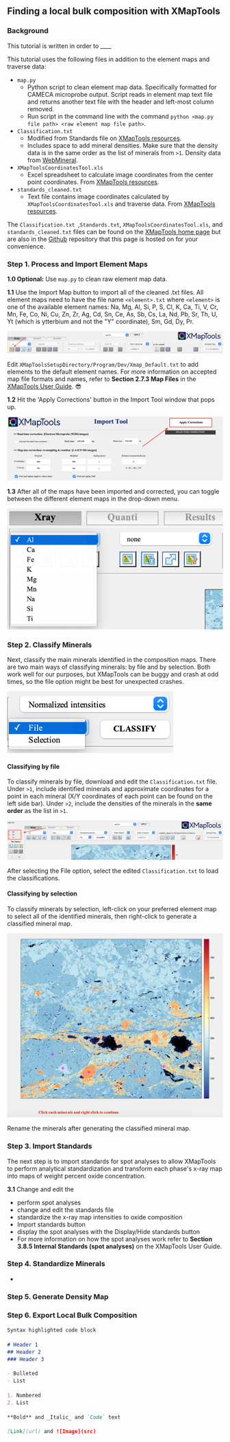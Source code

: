 ## Finding a local bulk composition with XMapTools

### Background

This tutorial is written in order to ____

This tutorial uses the following files in addition to the element maps and traverse data: 

- `map.py`
	-   Python script to clean element map data. Specifically formatted for CAMECA microprobe output. Script reads in element map text file and returns another text file with the header and left-most column removed. 
	-   Run script in the command line with the command `python <map.py file path> <raw element map file path>`.
- `Classification.txt`
	- Modified from Standards file on [XMapTools resources](https://www.xmaptools.com/additional-tools-files/). 
	- Includes space to add mineral densities. Make sure that the density data is in the same order as the list of minerals from `>1`. Density data from [WebMineral](http://www.webmineral.com/).
-   `XMapToolsCoordinatesTool.xls`
	- Excel spreadsheet to calculate image coordinates from the center point coordinates. From [XMapTools resources](https://www.xmaptools.com/additional-tools-files/).
- `standards_cleaned.txt`
	- Text file contains image coordinates calculated by `XMapToolsCoordinatesTool.xls` and traverse data. From [XMapTools resources](https://www.xmaptools.com/additional-tools-files/).


The `Classification.txt	`,`Standards.txt`, `XMapToolsCoordinatesTool.xls`, and `standards_cleaned.txt` files can be found on the [XMapTools home page](https://www.xmaptools.com/additional-tools-files/) but are also in the [Github](https://github.com/jannittayao/XMapTools-local-bulk-comp) repository that this page is hosted on for your convenience.


### Step 1. Process and Import Element Maps

**1.0 Optional:** Use `map.py` to clean raw element map data. 

**1.1** Use the Import Map button to import all of the cleaned .txt files. All element maps need to have the file name `<element>.txt` where `<element>` is one of the available element names: Na, Mg, Al, Si, P, S, Cl, K, Ca, Ti, V, Cr, Mn, Fe, Co, Ni, Cu,
Zn, Zr, Ag, Cd, Sn, Ce, As, Sb, Cs, La, Nd, Pb, Sr, Th, U, Yt (which is ytterbium and not the "Y" coordinate), Sm, Gd, Dy, Pr. 

![Import map screenshot](Images/import-map.png) 

Edit `XMapToolsSetupDirectory/Program/Dev/Xmap_Default.txt` to add elements to the default element names. For more information on accepted map file formats and names, refer to **Section 2.7.3 Map Files** in the [XMapTools User Guide](https://www.xmaptools.com/XMapTools.3.4_UserGuide.pdf). 😎

**1.2** Hit the 'Apply Corrections' button in the Import Tool window that pops up. 

![Apply corrections screenshot](Images/apply-corrections.png) 

**1.3** After all of the maps have been imported and corrected, you can toggle between the different element maps in the drop-down menu. 

![Element drop-down menu](Images/element-dropdown.png) 


### Step 2. Classify Minerals

Next, classify the main minerals identified in the composition maps. There are two main ways of classifying minerals: by file and by selection. Both work well for our purposes, but XMapTools can be buggy and crash at odd times, so the file option might be best for unexpected crashes. 

![Element drop-down menu](Images/classify-options.png) 

#### Classifying by file

To classify minerals by file, download and edit the `Classification.txt` file. Under `>1`, include identified minerals and approximate coordinates for a point in each mineral (X/Y coordinates of each point can be found on the left side bar). Under `>2`, include the densities of the minerals in the **same order** as the list in `>1`. 

![Coordinates](Images/coordinates.png) 

After selecting the File option, select the edited `Classification.txt` to load the classifications. 

#### Classifying by selection 

To classify minerals by selection, left-click on your preferred element map to select all of the identified minerals, then right-click to generate a classified mineral map. 

![Classification by selection](Images/classification-selection.png) 

Rename the minerals after generating the classified mineral map. 

### Step 3. Import Standards

The next step is to import standards for spot analyses to allow XMapTools to perform analytical standardization and transform each phase's x-ray map into maps of weight percent oxide concentration.

**3.1** Change and edit the 

- perform spot analyses 
- change and edit the standards file 
- standardize the x-ray map intensities to oxide composition
- Import standards button 
- display the spot analyses with the Display/Hide standards button 
- For more information on how the spot analyses work refer to **Section 3.8.5 Internal Standards (spot analyses)** on the XMapTools User Guide.

### Step 4. Standardize Minerals

- 

### Step 5. Generate Density Map 

### Step 6. Export Local Bulk Composition

```markdown
Syntax highlighted code block

# Header 1
## Header 2
### Header 3

- Bulleted
- List

1. Numbered
2. List

**Bold** and _Italic_ and `Code` text

[Link](url) and ![Image](src)
```



